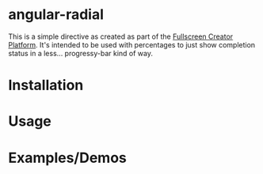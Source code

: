 # angular-radial

This is a simple directive as created as part of the [Fullscreen Creator Platform](https://community.fullscreen.net/). It's intended to be used with percentages to just show completion status in a less... progressy-bar kind of way.

# Installation

# Usage

# Examples/Demos
